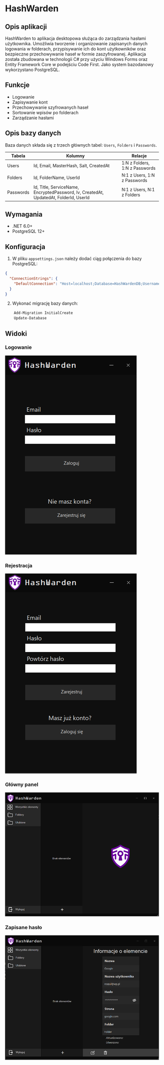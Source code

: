 ﻿# HashWarden

## Opis aplikacji

HashWarden to aplikacja desktopowa służąca do zarządzania hasłami użytkownika. Umożliwia tworzenie i organizowanie zapisanych danych logowania w folderach, przypisywanie ich do kont użytkowników oraz bezpieczne przechowywanie haseł w formie zaszyfrowanej. Aplikacja została zbudowana w technologii C# przy użyciu Windows Forms oraz Entity Framework Core w podejściu Code First. Jako system bazodanowy wykorzystano PostgreSQL.

## Funkcje

- Logowanie
- Zapisywanie kont
- Przechowywanie szyfrowanych haseł
- Sortowanie wpisów po folderach
- Zarządzanie hasłami

## Opis bazy danych

Baza danych składa się z trzech głównych tabel: `Users`, `Folders` i `Passwords`.

| Tabela     | Kolumny                                | Relacje                                      |
|------------|----------------------------------------|----------------------------------------------|
| Users      | Id, Email, MasterHash, Salt, CreatedAt | 1:N z Folders, 1:N z Passwords               |
| Folders    | Id, FolderName, UserId                 | N:1 z Users, 1:N z Passwords                 |
| Passwords  | Id, Title, ServiceName, EncryptedPassword, Iv, CreatedAt, UpdatedAt, FolderId, UserId | N:1 z Users, N:1 z Folders |

## Wymagania

- .NET 6.0+
- PostgreSQL 12+

## Konfiguracja

1. W pliku `appsettings.json` należy dodać ciąg połączenia do bazy PostgreSQL:

```json
{
  "ConnectionStrings": {
    "DefaultConnection": "Host=localhost;Database=HashWardenDB;Username=postgres;Password=postgres"
  }
}
```

2. Wykonać migrację bazy danych:
```bash
    Add-Migration InitialCreate
    Update-Database
```

## Widoki

### Logowanie
![Logowanie](ViewImages/LoginView.png)
### Rejestracja
![Logowanie](ViewImages/RegisterView.png)
### Główny panel
![Główny panel](ViewImages/MainView.png)
### Zapisane hasło
![Zapisane hasło](ViewImages/SavedPasswordView.png)
